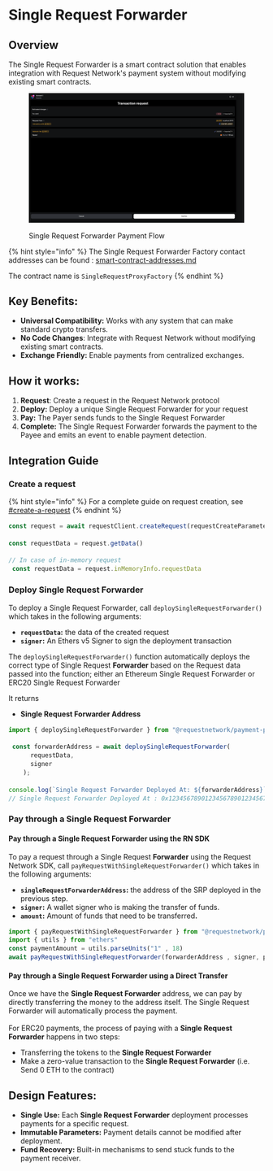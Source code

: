 # Single Request Forwarder

## Overview

The Single Request Forwarder is a smart contract solution that enables integration with Request Network's payment system without modifying existing smart contracts.

<figure><img src="../../../../.gitbook/assets/image (4).png" alt=""><figcaption><p>Single Request Forwarder Payment Flow</p></figcaption></figure>

{% hint style="info" %}
The Single Request Forwarder Factory contact addresses can be found : [smart-contract-addresses.md](../../../../general/supported-chains/smart-contract-addresses.md "mention")

The contract name is `SingleRequestProxyFactory`
{% endhint %}

## Key Benefits:

* **Universal Compatibility:** Works with any system that can make standard crypto transfers.
* **No Code Changes**: Integrate with Request Network without modifying existing smart contracts.
* **Exchange Friendly:** Enable payments from centralized exchanges.

## How it works:

1. **Request**: Create a request in the Request Network protocol
2. **Deploy:** Deploy a unique Single Request Forwarder for your request
3. **Pay:** The Payer sends funds to the Single Request Forwarder
4. **Complete:** The Single Request Forwarder forwards the payment to the Payee and emits an event to enable payment detection.

## Integration Guide

### Create a request

{% hint style="info" %}
For a complete guide on request creation, see [#create-a-request](../../get-started/quickstart-browser.md#create-a-request "mention")
{% endhint %}

```typescript
const request = await requestClient.createRequest(requestCreateParameters);

const requestData = request.getData() 

// In case of in-memory request
 const requestData = request.inMemoryInfo.requestData
```

### Deploy Single Request Forwarder

To deploy a Single Request Forwarder, call `deploySingleRequestForwarder()`  which takes in the following arguments:

* **`requestData`:** the data of the created request
* **`signer`:** An Ethers v5 Signer to sign the deployment transaction

The `deploySingleRequestForwarder()` function automatically deploys the correct type of Single Request **Forwarder** based on the Request data passed into the function; either an Ethereum Single Request Forwarder or ERC20 Single Request Forwarder

It returns

* **Single Request Forwarder Address**

```typescript
import { deploySingleRequestForwarder } from "@requestnetwork/payment-processor"

 const forwarderAddress = await deploySingleRequestForwarder(
      requestData,
      signer
    );

console.log(`Single Request Forwarder Deployed At: ${forwarderAddress}`)
// Single Request Forwarder Deployed At : 0x1234567890123456789012345678901234567890
```

### Pay through a Single Request **Forwarder**

#### Pay through a Single Request **Forwarder** using the RN SDK

To pay a request through a Single Request **Forwarder** using the Request Network SDK, call `payRequestWithSingleRequestForwarder()` which takes in the following arguments:

* **`singleRequestForwarderAddress`:** the address of the SRP deployed in the previous step.
* **`signer`:** A wallet signer who is making the transfer of funds.
* **`amount`:** Amount of funds that need to be transferre&#x64;**.**

```typescript
import { payRequestWithSingleRequestForwarder } from "@requestnetwork/payment-processor"
import { utils } from "ethers"
const paymentAmount = utils.parseUnits("1" , 18)
await payRequestWithSingleRequestForwarder(forwarderAddress , signer, paymentAmount)
```

#### Pay through a Single Request **Forwarder** using a Direct Transfer

Once we have the **Single Request Forwarder** address, we can pay by directly transferring the money to the address itself. The Single Request Forwarder will automatically process the payment.\
\
For ERC20 payments, the process of paying with a **Single Request Forwarder** happens in two steps:

* Transferring the tokens to the **Single Request Forwarder**
* Make a zero-value transaction to the **Single Request Forwarder** (i.e. Send 0 ETH to the contract)

## Design Features:

* **Single Use:** Each **Single Request Forwarder** deployment processes payments for a specific request.
* **Immutable Parameters:** Payment details cannot be modified after deployment.
* **Fund Recovery:** Built-in mechanisms to send stuck funds to the payment receiver.

